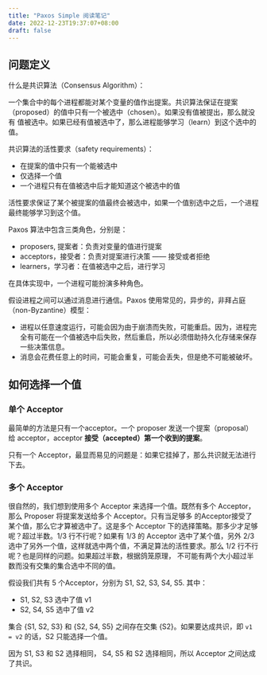 ```yaml
---
title: "Paxos Simple 阅读笔记"
date: 2022-12-23T19:37:07+08:00
draft: false
---
```


## 问题定义

什么是共识算法（Consensus Algorithm）：

一个集合中的每个进程都能对某个变量的值作出提案。共识算法保证在提案（proposed）的值中只有一个被选中（chosen）。如果没有值被提出，那么就没有
值被选中。如果已经有值被选中了，那么进程能够学习（learn）到这个选中的值。

共识算法的活性要求（safety requirements）：

- 在提案的值中只有一个能被选中
- 仅选择一个值
- 一个进程只有在值被选中后才能知道这个被选中的值

活性要求保证了某个被提案的值最终会被选中，如果一个值别选中之后，一个进程最终能够学习到这个值。

Paxos 算法中包含三类角色，分别是：

- proposers, 提案者：负责对变量的值进行提案
- acceptors，接受者：负责对提案进行决策 —— 接受或者拒绝
- learners，学习者：在值被选中之后，进行学习

在具体实现中，一个进程可能扮演多种角色。

假设进程之间可以通过消息进行通信。Paxos 使用常见的，异步的，非拜占庭（non-Byzantine）模型：

- 进程以任意速度运行，可能会因为由于崩溃而失败，可能重启。因为，进程完全有可能在一个值被选中后失败，然后重启，所以必须借助持久化存储来保存
一些决策信息。
- 消息会花费任意上的时间，可能会重复，可能会丢失，但是绝不可能被破坏。

## 如何选择一个值

### 单个 Acceptor

最简单的方法是只有一个acceptor。一个 proposer 发送一个提案（proposal）给 acceptor，acceptor **接受（accepted）第一个收到的提案**。

只有一个 Acceptor，最显而易见的问题是：如果它挂掉了，那么共识就无法进行下去。

### 多个 Acceptor

很自然的，我们想到使用多个 Acceptor 来选择一个值。既然有多个 Acceptor，那么 Proposer 将提案发送给多个 Acceptor。只有当足够多
的Acceptor接受了某个值，那么它才算被选中了。这是多个 Acceptor 下的选择策略。那多少才足够呢？超过半数。1/3 行不行呢？如果有 1/3 的 Acceptor
选中了某个值，另外 2/3 选中了另外一个值，这样就选中两个值，不满足算法的活性要求。那么 1/2 行不行呢？也是同样的问题。如果超过半数，根据鸽笼原理，
不可能有两个大小超过半数而没有交集的集合选中不同的值。

假设我们共有 5 个Acceptor，分别为 S1, S2, S3, S4, S5. 其中：
- S1, S2, S3 选中了值 v1
- S2, S4, S5 选中了值 v2

集合 {S1, S2, S3} 和 {S2, S4, S5} 之间存在交集 {S2}。如果要达成共识，即 `v1 = v2` 的话，S2 只能选择一个值。

因为 S1, S3 和 S2 选择相同， S4, S5 和 S2 选择相同，所以 Acceptor 之间达成了共识。


